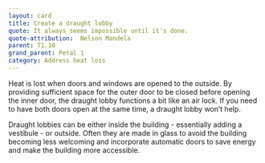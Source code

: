 ```yaml
---
layout: card
title: Create a draught lobby
quote: It always seems impossible until it's done.
quote-attribution:  Nelson Mandela
parent: T1.10
grand_parent: Petal 1
category: Address heat loss
---
```


<p>Heat is lost when doors and windows are opened to the outside. By providing sufficient space for the outer door to be closed before opening the inner door, the draught lobby functions a bit like an air lock. If you need to have both doors open at the same time, a draught lobby won’t help.</p><p>Draught lobbies can be either inside the building - essentially adding a vestibule - or outside. Often they are made in glass to avoid the building becoming less welcoming and incorporate automatic doors to save energy and make the building more accessible.</p> 

